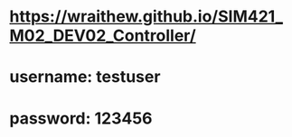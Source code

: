 # https://wraithew.github.io/SIM421_M02_DEV02_Controller/
 
# username: testuser
# password: 123456
